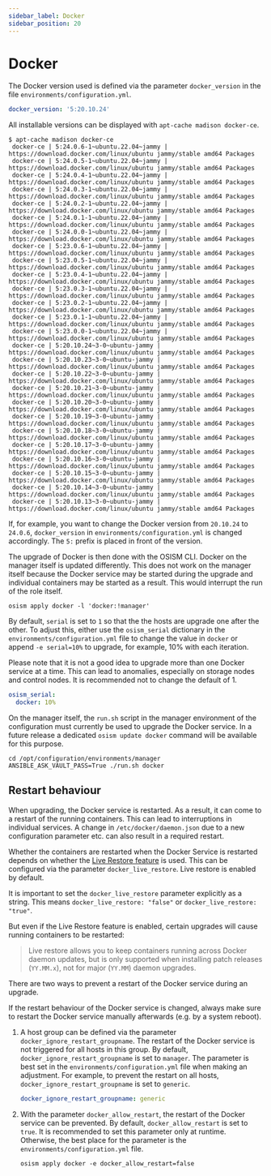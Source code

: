 ```yaml
---
sidebar_label: Docker
sidebar_position: 20
---
```


# Docker

The Docker version used is defined via the parameter `docker_version` in the file
`environments/configuration.yml`.

```yaml
docker_version: '5:20.10.24'
```

All installable versions can be displayed with `apt-cache madison docker-ce`.

```
$ apt-cache madison docker-ce
 docker-ce | 5:24.0.6-1~ubuntu.22.04~jammy | https://download.docker.com/linux/ubuntu jammy/stable amd64 Packages
 docker-ce | 5:24.0.5-1~ubuntu.22.04~jammy | https://download.docker.com/linux/ubuntu jammy/stable amd64 Packages
 docker-ce | 5:24.0.4-1~ubuntu.22.04~jammy | https://download.docker.com/linux/ubuntu jammy/stable amd64 Packages
 docker-ce | 5:24.0.3-1~ubuntu.22.04~jammy | https://download.docker.com/linux/ubuntu jammy/stable amd64 Packages
 docker-ce | 5:24.0.2-1~ubuntu.22.04~jammy | https://download.docker.com/linux/ubuntu jammy/stable amd64 Packages
 docker-ce | 5:24.0.1-1~ubuntu.22.04~jammy | https://download.docker.com/linux/ubuntu jammy/stable amd64 Packages
 docker-ce | 5:24.0.0-1~ubuntu.22.04~jammy | https://download.docker.com/linux/ubuntu jammy/stable amd64 Packages
 docker-ce | 5:23.0.6-1~ubuntu.22.04~jammy | https://download.docker.com/linux/ubuntu jammy/stable amd64 Packages
 docker-ce | 5:23.0.5-1~ubuntu.22.04~jammy | https://download.docker.com/linux/ubuntu jammy/stable amd64 Packages
 docker-ce | 5:23.0.4-1~ubuntu.22.04~jammy | https://download.docker.com/linux/ubuntu jammy/stable amd64 Packages
 docker-ce | 5:23.0.3-1~ubuntu.22.04~jammy | https://download.docker.com/linux/ubuntu jammy/stable amd64 Packages
 docker-ce | 5:23.0.2-1~ubuntu.22.04~jammy | https://download.docker.com/linux/ubuntu jammy/stable amd64 Packages
 docker-ce | 5:23.0.1-1~ubuntu.22.04~jammy | https://download.docker.com/linux/ubuntu jammy/stable amd64 Packages
 docker-ce | 5:23.0.0-1~ubuntu.22.04~jammy | https://download.docker.com/linux/ubuntu jammy/stable amd64 Packages
 docker-ce | 5:20.10.24~3-0~ubuntu-jammy | https://download.docker.com/linux/ubuntu jammy/stable amd64 Packages
 docker-ce | 5:20.10.23~3-0~ubuntu-jammy | https://download.docker.com/linux/ubuntu jammy/stable amd64 Packages
 docker-ce | 5:20.10.22~3-0~ubuntu-jammy | https://download.docker.com/linux/ubuntu jammy/stable amd64 Packages
 docker-ce | 5:20.10.21~3-0~ubuntu-jammy | https://download.docker.com/linux/ubuntu jammy/stable amd64 Packages
 docker-ce | 5:20.10.20~3-0~ubuntu-jammy | https://download.docker.com/linux/ubuntu jammy/stable amd64 Packages
 docker-ce | 5:20.10.19~3-0~ubuntu-jammy | https://download.docker.com/linux/ubuntu jammy/stable amd64 Packages
 docker-ce | 5:20.10.18~3-0~ubuntu-jammy | https://download.docker.com/linux/ubuntu jammy/stable amd64 Packages
 docker-ce | 5:20.10.17~3-0~ubuntu-jammy | https://download.docker.com/linux/ubuntu jammy/stable amd64 Packages
 docker-ce | 5:20.10.16~3-0~ubuntu-jammy | https://download.docker.com/linux/ubuntu jammy/stable amd64 Packages
 docker-ce | 5:20.10.15~3-0~ubuntu-jammy | https://download.docker.com/linux/ubuntu jammy/stable amd64 Packages
 docker-ce | 5:20.10.14~3-0~ubuntu-jammy | https://download.docker.com/linux/ubuntu jammy/stable amd64 Packages
 docker-ce | 5:20.10.13~3-0~ubuntu-jammy | https://download.docker.com/linux/ubuntu jammy/stable amd64 Packages
```

If, for example, you want to change the Docker version from `20.10.24` to `24.0.6`, `docker_version` in
`environments/configuration.yml` is changed accordingly. The `5:` prefix is placed in front of the version.

The upgrade of Docker is then done with the OSISM CLI. Docker on the manager itself is updated differently.
This does not work on the manager itself because the Docker service may be started during the upgrade and
individual containers may be started as a result. This would interrupt the run of the role itself.

```
osism apply docker -l 'docker:!manager'
```

By default, `serial` is set to `1` so that the the hosts are upgrade one after the other.
To adjust this, either use the `osism_serial` dictionary in the `environments/configuration.yml` file
to change the value in `docker` or append `-e serial=10%` to upgrade, for example, 10%
with each iteration.

Please note that it is not a good idea to upgrade more than one Docker service at a time.
This can lead to anomalies, especially on storage nodes and control nodes. It is recommended
not to change the default of 1.

```yaml
osism_serial:
  docker: 10%
```

On the manager itself, the `run.sh` script in the manager environment of the configuration must
currently be used to upgrade the Docker service. In a future release a dedicated `osism update docker`
command will be available for this purpose.

```
cd /opt/configuration/environments/manager
ANSIBLE_ASK_VAULT_PASS=True ./run.sh docker
```

## Restart behaviour

When upgrading, the Docker service is restarted. As a result, it can come to a restart of the
running containers. This can lead to interruptions in individual services. A change in
`/etc/docker/daemon.json` due to a new configuration parameter etc. can also result in a
required restart.

Whether the containers are restarted when the Docker Service is restarted depends on whether the
[Live Restore feature](https://docs.docker.com/config/containers/live-restore/) is used.
This can be configured via the parameter `docker_live_restore`. Live restore is enabled by default.

It is important to set the `docker_live_restore` parameter explicitly as a string. This means
`docker_live_restore: "false"` or `docker_live_restore: "true"`.

But even if the Live Restore feature is enabled, certain upgrades will cause running containers
to be restarted:

> Live restore allows you to keep containers running across Docker daemon updates, but is only
> supported when installing patch releases (`YY.MM.x`), not for major (`YY.MM`) daemon upgrades.

There are two ways to prevent a restart of the Docker service during an upgrade.

If the restart behaviour of the Docker service is changed, always make sure to restart the
Docker service manually afterwards (e.g. by a system reboot).

1. A host group can be defined via the parameter `docker_ignore_restart_groupname`. The
   restart of the Docker service is not triggered for all hosts in this group. By default,
   `docker_ignore_restart_groupname` is set to `manager`. The parameter is best set in the
   `environments/configuration.yml` file when making an adjustment. For example, to prevent
   the restart on all hosts, `docker_ignore_restart_groupname` is set to `generic`.

   ```yaml
   docker_ignore_restart_groupname: generic
   ```

2. With the parameter `docker_allow_restart`, the restart of the Docker service can be
   prevented. By default, `docker_allow_restart` is set to `true`. It is recommended to set
   this parameter only at runtime. Otherwise, the best place for the parameter is the
   `environments/configuration.yml` file.

   ```
   osism apply docker -e docker_allow_restart=false
   ```
